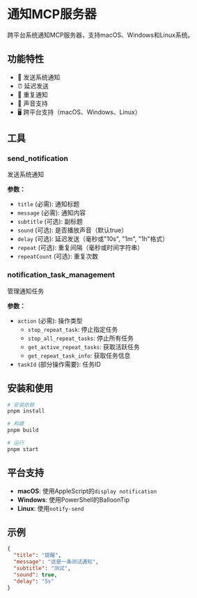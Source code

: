 # 通知MCP服务器

跨平台系统通知MCP服务器，支持macOS、Windows和Linux系统。

## 功能特性

- 📢 发送系统通知
- ⏰ 延迟发送
- 🔄 重复通知
- 🎵 声音支持
- 🖥️ 跨平台支持（macOS、Windows、Linux）

## 工具

### send_notification
发送系统通知

**参数：**
- `title` (必需): 通知标题
- `message` (必需): 通知内容
- `subtitle` (可选): 副标题
- `sound` (可选): 是否播放声音（默认true）
- `delay` (可选): 延迟发送（毫秒或"10s", "1m", "1h"格式）
- `repeat` (可选): 重复间隔（毫秒或时间字符串）
- `repeatCount` (可选): 重复次数

### notification_task_management
管理通知任务

**参数：**
- `action` (必需): 操作类型
  - `stop_repeat_task`: 停止指定任务
  - `stop_all_repeat_tasks`: 停止所有任务
  - `get_active_repeat_tasks`: 获取活跃任务
  - `get_repeat_task_info`: 获取任务信息
- `taskId` (部分操作需要): 任务ID

## 安装和使用

```bash
# 安装依赖
pnpm install

# 构建
pnpm build

# 运行
pnpm start
```

## 平台支持

- **macOS**: 使用AppleScript的`display notification`
- **Windows**: 使用PowerShell的BalloonTip
- **Linux**: 使用`notify-send`

## 示例

```json
{
  "title": "提醒",
  "message": "这是一条测试通知",
  "subtitle": "测试",
  "sound": true,
  "delay": "5s"
}
``` 